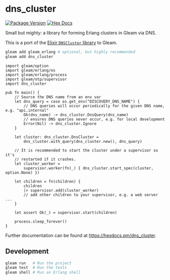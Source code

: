 # dns_cluster

[![Package Version](https://img.shields.io/hexpm/v/dns_cluster)](https://hex.pm/packages/dns_cluster)
[![Hex Docs](https://img.shields.io/badge/hex-docs-ffaff3)](https://hexdocs.pm/dns_cluster/)

Small but mighty: a library for forming Erlang clusters in Gleam via DNS.

This is a port of the [Elixir `DNSCluster` library](https://hex.pm/packages/dns_cluster)
to Gleam.

```sh
gleam add gleam_erlang # optional, but highly recommended
gleam add dns_cluster
```
```gleam
import gleam/option
import gleam/erlang/os
import gleam/erlang/process
import gleam/otp/supervisor
import dns_cluster

pub fn main() {
    // Source the DNS name from an env var
    let dns_query = case os.get_env("DISCOVERY_DNS_NAME") {
        // DNS queries will occur periodically for the given DNS name, e.g. "api.internal"
        Ok(dns_name) -> dns_cluster.DnsQuery(dns_name)
        // ensures DNS queries never occur, e.g. for local development
        Error(Nil) -> dns_cluster.Ignore
    }

    let cluster: dns_cluster.DnsCluster =
        dns_cluster.with_query(dns_cluster.new(), dns_query)
  
    // It is recommended to start the cluster under a supervisor so it's
    // restarted if it crashes.
    let cluster_worker =
        supervisor.worker(fn(_) { dns_cluster.start_spec(cluster, option.None) })

    let children = fn(children) {
        children
        |> supervisor.add(cluster_worker)
        // add other children to your supervisor, e.g. a web server ...
    }
  
    let assert Ok(_) = supervisor.start(children)
  
    process.sleep_forever()
}
```

Further documentation can be found at <https://hexdocs.pm/dns_cluster>.

## Development

```sh
gleam run   # Run the project
gleam test  # Run the tests
gleam shell # Run an Erlang shell
```
